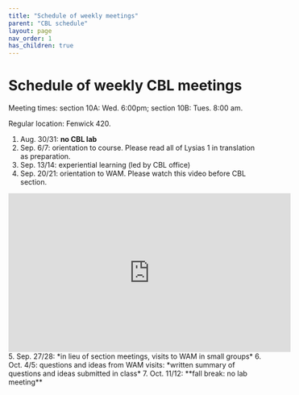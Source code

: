 ```yaml
---
title: "Schedule of weekly meetings"
parent: "CBL schedule"
layout: page
nav_order: 1
has_children: true
---
```



# Schedule of weekly CBL meetings

Meeting times: section 10A: Wed. 6:00pm;  section 10B: Tues. 8:00 am.

Regular location: Fenwick 420.


1. Aug. 30/31: **no CBL lab**
2. Sep. 6/7: orientation to course.  Please read all of Lysias 1 in translation as preparation.
3. Sep. 13/14: experiential learning (led by CBL office)
4. Sep. 20/21: orientation to WAM.   Please watch this video before CBL section.
<iframe width="560" height="315" src="https://www.youtube.com/embed/vFSQikoteoY" title="YouTube video player" frameborder="0" allow="accelerometer; autoplay; clipboard-write; encrypted-media; gyroscope; picture-in-picture" allowfullscreen></iframe>
5. Sep. 27/28: *in lieu of section meetings, visits to WAM in small groups*
6. Oct. 4/5:  questions and ideas from WAM visits: *written summary of questions and ideas submitted in class*
7. Oct. 11/12: **fall break: no lab meeting**
